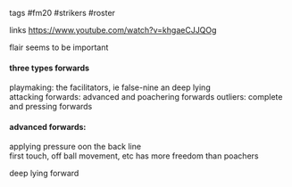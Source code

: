 tags
#fm20 #strikers #roster

links
https://www.youtube.com/watch?v=khgaeCJJQOg  

flair seems to be important

#### three types forwards 
playmaking: the facilitators, ie false-nine an deep lying  
attacking forwards: advanced and poachering forwards 
outliers: complete and pressing forwards  

#### advanced forwards:  
applying pressure oon the back line  
first touch, off ball movement, etc
has more freedom than poachers  

deep lying forward
